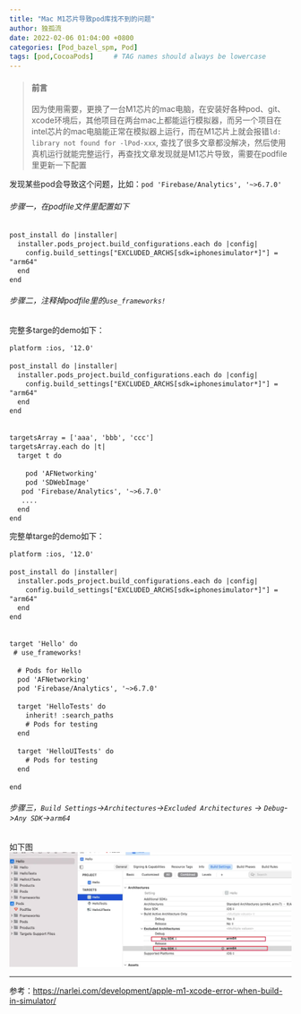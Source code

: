 ```yaml
---
title: "Mac M1芯片导致pod库找不到的问题"
author: 独孤流
date: 2022-02-06 01:04:00 +0800
categories: [Pod_bazel_spm, Pod]
tags: [pod,CocoaPods]     # TAG names should always be lowercase
---
```


>#### 前言
>因为使用需要，更换了一台M1芯片的mac电脑，在安装好各种pod、git、xcode环境后，其他项目在两台mac上都能运行模拟器，而另一个项目在intel芯片的mac电脑能正常在模拟器上运行，而在M1芯片上就会报错`ld: library not found for -lPod-xxx`, 查找了很多文章都没解决，然后使用真机运行就能完整运行，再查找文章发现就是M1芯片导致，需要在podfile里更新一下配置

发现某些pod会导致这个问题，比如：`pod 'Firebase/Analytics', '~>6.7.0'`

###### 步骤一，在podfile文件里配置如下
```
post_install do |installer|
  installer.pods_project.build_configurations.each do |config|
    config.build_settings["EXCLUDED_ARCHS[sdk=iphonesimulator*]"] = "arm64"
  end
end
```
###### 步骤二，注释掉podfile里的`use_frameworks!`

完整多targe的demo如下：
```
platform :ios, '12.0'

post_install do |installer|
  installer.pods_project.build_configurations.each do |config|
    config.build_settings["EXCLUDED_ARCHS[sdk=iphonesimulator*]"] = "arm64"
  end
end


targetsArray = ['aaa', 'bbb', 'ccc']
targetsArray.each do |t|
  target t do
    
    pod 'AFNetworking'
    pod 'SDWebImage'
   pod 'Firebase/Analytics', '~>6.7.0'
   ....
  end
end
```
完整单targe的demo如下：
```
platform :ios, '12.0'

post_install do |installer|
  installer.pods_project.build_configurations.each do |config|
    config.build_settings["EXCLUDED_ARCHS[sdk=iphonesimulator*]"] = "arm64"
  end
end


target 'Hello' do
 # use_frameworks!

  # Pods for Hello
  pod 'AFNetworking'
  pod 'Firebase/Analytics', '~>6.7.0'

  target 'HelloTests' do
    inherit! :search_paths
    # Pods for testing
  end

  target 'HelloUITests' do
    # Pods for testing
  end

end
```



###### 步骤三，`Build Settings`->`Architectures`->`Excluded Architectures` -> `Debug`->`Any SDK`->`arm64`
如下图
![截屏2022-02-05 下午11.40.01.png](/assets/img/pod/pod07-01.webp)

------
参考：https://narlei.com/development/apple-m1-xcode-error-when-build-in-simulator/